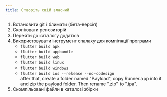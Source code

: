 ```yaml
---
title: Створіть свій власний
---
```


1. Встановити git і блимати (бета-версія)
2. Скопіювати репозиторій
3. Перейти до каталогу додатків
4. Використовувати інструмент спалаху для компіляції програми
   - `flutter build apk`
   - `flutter build appbundle`
   - `flutter build web`
   - `flutter build linux`
   - `flutter build windows`
   - `flutter build ios --release --no-codesign`\
      after that, create a folder named "Payload", copy Runner.app into it and zip the payload folder. Then rename ".zip" to ".ipa".
5. Скомпільовані файли в каталозі збірки
